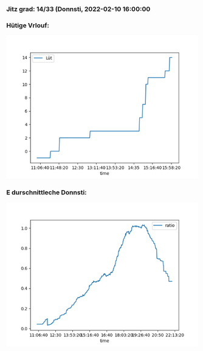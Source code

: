 ### Jitz grad: 14/33 (Donnsti, 2022-02-10 16:00:00

### Hütige Vrlouf:
![Graph](Today.png)

### E durschnittleche Donnsti:
![Graph](Donnsti.png)